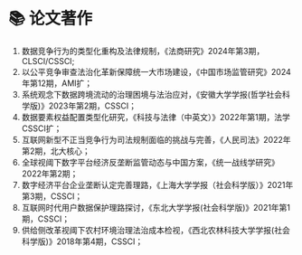 # 📚 论文著作

1. 数据竞争行为的类型化重构及法律规制，《法商研究》2024年第3期，CLSCI/CSSCI;
2. 以公平竞争审查法治化革新保障统一大市场建设，《中国市场监管研究》2024年第12期，AMI扩；
3. 系统观念下数据跨境流动的治理困境与法治应对，《安徽大学学报(哲学社会科学版)》2023年第2期，CSSCI；
4. 数据要素权益配置类型化研究，《科技与法律（中英文）》2022年第1期，法学CSSCI扩；
5. 互联网新型不正当竞争行为司法规制面临的挑战与完善，《人民司法》2022年第2期，北大核心；
6. 全球视阈下数字平台经济反垄断监管动态与中国方案，《统一战线学研究》2022年第2期；
7. 数字经济平台企业垄断认定完善理路，《上海大学学报（社会科学版）》2021年第3期，CSSCI；
8. 互联网时代用户数据保护理路探讨，《东北大学学报(社会科学版)》2021年第1期，CSSCI；
9. 供给侧改革视阈下农村环境治理法治成本检视，《西北农林科技大学学报(社会科学版)》2018年第4期，CSSCI；
   
